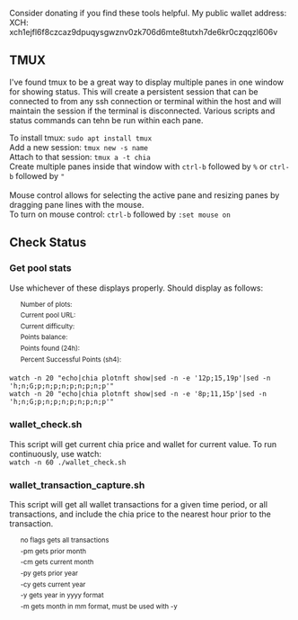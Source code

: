 Consider donating if you find these tools helpful. My public wallet address:
XCH: xch1ejfl6f8czcaz9dpuqysgwznv0zk706d6mte8tutxh7de6kr0czqqzl606v  
## TMUX  
I've found tmux to be a great way to display multiple panes in one window for showing status. This will create a persistent session that can be connected to from any ssh connection or terminal within the host and will maintain the session if the terminal is disconnected. Various scripts and status commands can tehn be run within each pane.
  
To install tmux: `sudo apt install tmux`  
Add a new session: `tmux new -s name`  
Attach to that session: `tmux a -t chia`  
Create multiple panes inside that window with `ctrl-b` followed by `%` or `ctrl-b` followed by `"`  
<br/>
Mouse control allows for selecting the active pane and resizing panes by dragging pane lines with the mouse.  
To turn on mouse control: `ctrl-b` followed by `:set mouse on`
## Check Status
### Get pool stats
Use whichever of these displays properly. Should display as follows:  
  
&nbsp;&nbsp;&nbsp;&nbsp; <sup>Number of plots:</sup>  
&nbsp;&nbsp;&nbsp;&nbsp; <sup>Current pool URL:</sup>   
&nbsp;&nbsp;&nbsp;&nbsp; <sup>Current difficulty:</sup>   
&nbsp;&nbsp;&nbsp;&nbsp; <sup>Points balance:</sup>   
&nbsp;&nbsp;&nbsp;&nbsp; <sup>Points found (24h):</sup>   
&nbsp;&nbsp;&nbsp;&nbsp; <sup>Percent Successful Points (sh4):</sup>   
  
`watch -n 20 "echo|chia plotnft show|sed -n -e '12p;15,19p'|sed -n 'h;n;G;p;n;p;n;p;n;p;n;p'"`  
`watch -n 20 "echo|chia plotnft show|sed -n -e '8p;11,15p'|sed -n 'h;n;G;p;n;p;n;p;n;p;n;p'"`  
### wallet_check.sh  
This script will get current chia price and wallet for current value. To run continuously, use watch:  
`watch -n 60 ./wallet_check.sh`  
### wallet_transaction_capture.sh  
This script will get all wallet transactions for a given time period, or all transactions, and include the chia price to the nearest hour prior to the transaction.  
  
&nbsp;&nbsp;&nbsp;&nbsp; <sup>no flags gets all transactions</sup>  
&nbsp;&nbsp;&nbsp;&nbsp; <sup>-pm gets prior month</sup>  
&nbsp;&nbsp;&nbsp;&nbsp; <sup>-cm gets current month</sup>  
&nbsp;&nbsp;&nbsp;&nbsp; <sup>-py gets prior year</sup>  
&nbsp;&nbsp;&nbsp;&nbsp; <sup>-cy gets current year</sup>  
&nbsp;&nbsp;&nbsp;&nbsp; <sup>-y gets year in yyyy format</sup>  
&nbsp;&nbsp;&nbsp;&nbsp; <sup>-m gets month in mm format, must be used with -y</sup>  
